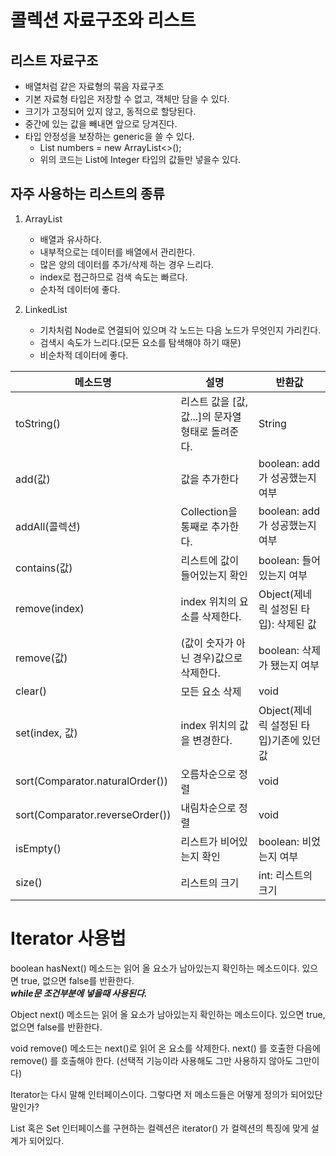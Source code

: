 # 콜렉션 자료구조와 리스트

## 리스트 자료구조

- 배열처럼 같은 자료형의 묶음 자료구조
- 기본 자료형 타입은 저장할 수 없고, 객체만 담을 수 있다.
- 크기가 고정되어 있지 않고, 동적으로 할당된다.
- 중간에 있는 값을 빼내면 앞으로 당겨진다.
- 타입 안정성을 보장하는 generic을 쓸 수 있다.
  - List<Integer> numbers = new ArrayList<>();
  - 위의 코드는 List에 Integer 타입의 값들만 넣을수 있다.

## 자주 사용하는 리스트의 종류

1. ArrayList
    - 배열과 유사하다.
    - 내부적으로는 데이터를 배열에서 관리한다.
    - 많은 양의 데이터를 추가/삭제 하는 경우 느리다.
    - index로 접근하므로 검색 속도는 빠르다.
    - 순차적 데이터에 좋다.

2. LinkedList
    - 기차처럼 Node로 연결되어 있으며 각 노드는 다음 노드가 무엇인지 가리킨다.
    - 검색시 속도가 느리다.(모든 요소를 탐색해야 하기 때문)
    - 비순차적 데이터에 좋다.


|메소드명|설명|반환값|
|------|----|-----|
|toString()|리스트 값을 [값, 값...]의 문자열 형태로 돌려준다.|	String|
|add(값)	|값을 추가한다	|boolean: add가 성공했는지 여부|
|addAll(콜렉션)|	Collection을 통째로 추가한다.|	boolean: add가 성공했는지 여부|
|contains(값)|	리스트에 값이 들어있는지 확인	|boolean: 들어있는지 여부|
|remove(index)	|index 위치의 요소를 삭제한다.	|Object(제네릭 설정된 타입): 삭제된 값|
|remove(값)	|(값이 숫자가 아닌 경우)값으로 삭제한다.|	boolean: 삭제가 됐는지 여부|
|clear()	|모든 요소 삭제|	void|
|set(index, 값)	|index 위치의 값을 변경한다.|	Object(제네릭 설정된 타입)기존에 있던 값|
|sort(Comparator.naturalOrder())|오름차순으로 정렬	|void|
|sort(Comparator.reverseOrder())|	내림차순으로 정렬|	void|
|isEmpty()	|리스트가 비어있는지 확인	|boolean: 비었는지 여부|
|size()	|리스트의 크기	|int: 리스트의 크기|


# Iterator 사용법

boolean hasNext() 메소드는 읽어 올 요소가 남아있는지 확인하는 메소드이다. 있으면 true, 없으면 false를 반환한다.<br>
***while문 조건부분에 넣을때 사용된다.***


Object next() 메소드는 읽어 올 요소가 남아있는지 확인하는 메소드이다. 있으면 true, 없으면 false를 반환한다.



void remove() 메소드는 next()로 읽어 온 요소를 삭제한다. next() 를 호출한 다음에 remove() 를 호출해야 한다. (선택적 기능이라 사용해도 그만 사용하지 않아도 그만이다)



Iterator는 다시 말해 인터페이스이다. 그렇다면 저 메소드들은 어떻게 정의가 되어있단 말인가?



List 혹은 Set 인터페이스를 구현하는 컬렉션은 iterator() 가 컬렉션의 특징에 맞게 설계가 되어있다.